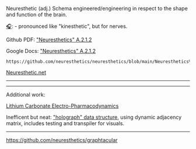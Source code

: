 Neuresthetic (adj.) Schema engineered/engineering in respect to the shape and function of the brain.

<a href="https://translate.google.com/?sl=auto&tl=en&text=neuresthetic&op=translate" target="_blank">🎧</a>: - pronounced like "kinesthetic", but for nerves.

Github PDF: ["Neuresthetics" A.2.1.2](https://github.com/neuresthetics/neuresthetics/blob/main/Neuresthetics%20Base%20Class%20A.2.1.1.pdf)

Google Docs: ["Neuresthetics" A.2.1.2](https://drive.google.com/file/d/1lbyEkOml2UvMsaQJL-hCljSf56Gj7FQa/view?usp=sharing)

```
https://github.com/neuresthetics/neuresthetics/blob/main/Neuresthetics%20Base%20Class%20A.2.1.2.pdf
```
[Neuresthetic.net](https://neuresthetic.net)

---

<!-- ![BaseClass](https://github.com/neuresthetics/neuresthetics/blob/main/resources/Screenshot%202024-08-28%20at%2010.51.03%E2%80%AFPM.png) -->


<!--- ### [neuresthetics.github.io](https://neuresthetics.github.io/) --->
<!--
Featured Paper:

[NEURESTHETIC SCHOOL METHOD](https://github.com/neuresthetics/neuresthetics/blob/main/papers/WhitePage.pdf)
  >A value proposition for the education method.

Supporting and elaborating papers:

- <a href="https://github.com/neuresthetics/neuresthetics/blob/main/papers/PAPERS%202.0/Statistical%20Signifigance.pdf" target="_blank">Statistical Significance </a>
  >This paper is about the statistical significance of ambidexterity + rational theology.

- <a href="https://github.com/neuresthetics/neuresthetics/blob/main/papers/Ambidexterity.pdf" target="_blank">Ambidexterity Math</a>
  >Transhemisphereic networking relative characteristics and impact. -->

<!---
- <a href="https://github.com/neuresthetics/neuresthetics/blob/main/papers/PAPERS%202.0/Ambidexterity.pdf" target="_blank">Ambidexterity Math</a>
  >This paper is about the rewards of ambidexterity training by itself.
--->

  <!-- 
- <a href="https://github.com/neuresthetics/neuresthetics/blob/main/papers/PAPERS%202.0/Base%20Class%20Theology.pdf" target="_blank">Base Class Theology</a> 
  >This paper is about the rewards of rational theology on its own.
  
- <a href="https://github.com/neuresthetics/neuresthetics/blob/main/papers/PAPERS%202.0/Thinking%20in%20Shortest%20Path%20Lengths.pdf" target="_blank">Thinking in Shortest Path Lengths</a>
  >This paper is about information modeling in terms of how the brain is shaped.
  
<!---[Business Proposal, in editing](https://github.com/neuresthetics/neuresthetics/blob/main/papers/N%20business%20proposal.pdf) --->

---

Additional work:

<a href="https://github.com/neuresthetics/neuresthetics/blob/main/papers/Bioelectric%20Lithium%20Compound%20Hypothesis.pdf" target="_blank">Lithium Carbonate Electro-Pharmacodynamics</a>

Inefficent but neat: <a href="https://github.com/neuresthetics/graphtacular" target="_blank"> "holograph" data structure</a>, using dynamic adjacency matrix, includes testing and transpiler for visuals.

---

https://github.com/neuresthetics/graphtacular

<!---

[<img src="https://www.codewars.com/users/neuresthetics/badges/large">](https://www.codewars.com/users/neuresthetics)

![visitors](https://visitor-badge.laobi.icu/badge?page_id=neuresthetic.neurethetics)
--->
